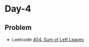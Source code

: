 # Day-4

## Problem
- Leetcode [404. Sum of Left Leaves](https://leetcode.com/problems/sum-of-left-leaves/)

